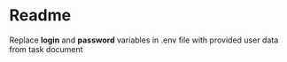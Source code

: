 # Readme

Replace **login** and **password** variables in .env file with provided user data from task document
